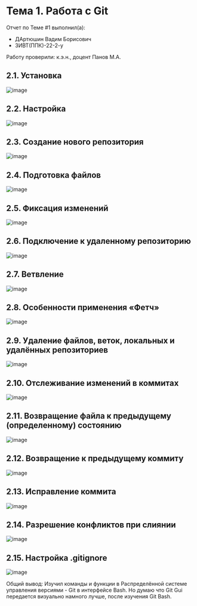 # Тема 1. Работа с Git
Отчет по Теме #1 выполнил(а):
- ДАртюшин Вадим Борисович
- ЗИВТ(ППК)-22-2-у
  

Работу проверили:
к.э.н., доцент Панов М.А.

## 2.1. Установка
![image](pictures/1.jpg)

## 2.2. Настройка
![image](pictures/2.png)


## 2.3. Создание нового репозитория
![image](pictures/3.png)


## 2.4. Подготовка файлов
![image](pictures/4.png)



## 2.5. Фиксация изменений
![image](pictures/5.png)


## 2.6. Подключение к удаленному репозиторию
![image](pictures/6.png)


## 2.7. Ветвление
![image](pictures/7.png)


## 2.8. Особенности применения «Фетч»
![image](pictures/8.png)



## 2.9. Удаление файлов, веток, локальных и удалённых репозиториев
![image](pictures/9.png)


## 2.10. Отслеживание изменений в коммитах
![image](pictures/10.png)



## 2.11. Возвращение файла к предыдущему (определенному) состоянию
![image](pictures/11.png)



## 2.12. Возвращение к предыдущему коммиту
![image](pictures/12.png)

## 2.13. Исправление коммита
![image](pictures/13.png)


## 2.14. Разрешение конфликтов при слиянии
![image](pictures/14.png)


## 2.15. Настройка .gitignore
![image](pictures/15.png)


Общий вывод:
Изучил команды и функции в Распределённой системе управления версиями - Git в интерфейсе Bash. 
Но думаю что Git Gui передается визуально намного лучше, после изучения Git Bash.


 
    



